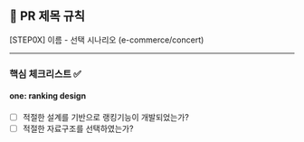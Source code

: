 ## :pushpin: PR 제목 규칙
[STEP0X] 이름 - 선택 시나리오 (e-commerce/concert)

---
### **핵심 체크리스트** :white_check_mark:

#### one: ranking design 
- [ ] 적절한 설계를 기반으로 랭킹기능이 개발되었는가?
- [ ] 적절한 자료구조를 선택하였는가?